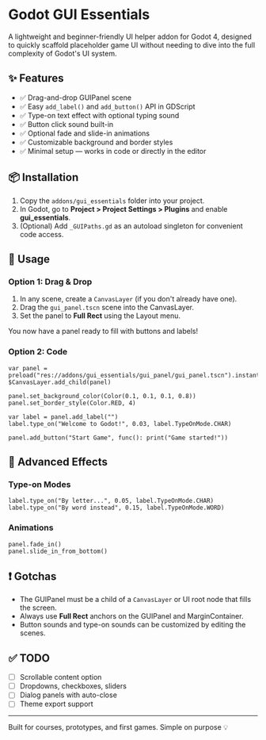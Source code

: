 # Godot GUI Essentials

A lightweight and beginner-friendly UI helper addon for Godot 4, designed to quickly scaffold placeholder game UI without needing to dive into the full complexity of Godot's UI system.

## ✨ Features

- ✅ Drag-and-drop GUIPanel scene
- ✅ Easy `add_label()` and `add_button()` API in GDScript
- ✅ Type-on text effect with optional typing sound
- ✅ Button click sound built-in
- ✅ Optional fade and slide-in animations
- ✅ Customizable background and border styles
- ✅ Minimal setup — works in code or directly in the editor

## 📦 Installation

1. Copy the `addons/gui_essentials` folder into your project.
2. In Godot, go to **Project > Project Settings > Plugins** and enable **gui_essentials**.
3. (Optional) Add `_GUIPaths.gd` as an autoload singleton for convenient code access.

## 🧱 Usage

### Option 1: Drag & Drop

1. In any scene, create a `CanvasLayer` (if you don't already have one).
2. Drag the `gui_panel.tscn` scene into the CanvasLayer.
3. Set the panel to **Full Rect** using the Layout menu.

You now have a panel ready to fill with buttons and labels!

### Option 2: Code

```gdscript
var panel = preload("res://addons/gui_essentials/gui_panel/gui_panel.tscn").instantiate()
$CanvasLayer.add_child(panel)

panel.set_background_color(Color(0.1, 0.1, 0.1, 0.8))
panel.set_border_style(Color.RED, 4)

var label = panel.add_label("")
label.type_on("Welcome to Godot!", 0.03, label.TypeOnMode.CHAR)

panel.add_button("Start Game", func(): print("Game started!"))
```

## 🧪 Advanced Effects

### Type-on Modes

```gdscript
label.type_on("By letter...", 0.05, label.TypeOnMode.CHAR)
label.type_on("By word instead", 0.15, label.TypeOnMode.WORD)
```

### Animations

```gdscript
panel.fade_in()
panel.slide_in_from_bottom()
```

## ❗ Gotchas

- The GUIPanel must be a child of a `CanvasLayer` or UI root node that fills the screen.
- Always use **Full Rect** anchors on the GUIPanel and MarginContainer.
- Button sounds and type-on sounds can be customized by editing the scenes.

## ✅ TODO

- [ ] Scrollable content option
- [ ] Dropdowns, checkboxes, sliders
- [ ] Dialog panels with auto-close
- [ ] Theme export support

---

Built for courses, prototypes, and first games. Simple on purpose 💡
